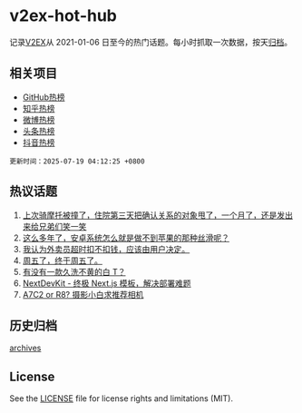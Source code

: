 # v2ex-hot-hub

 记录[V2EX](https://www.v2ex.com/)从 2021-01-06 日至今的热门话题。每小时抓取一次数据，按天[归档](archives)。
 
 ## 相关项目

- [GitHub热榜](https://github.com/lonnyzhang423/github-hot-hub)
- [知乎热榜](https://github.com/lonnyzhang423/zhihu-hot-hub)
- [微博热榜](https://github.com/lonnyzhang423/weibo-hot-hub)
- [头条热榜](https://github.com/lonnyzhang423/toutiao-hot-hub)
- [抖音热榜](https://github.com/lonnyzhang423/douyin-hot-hub)


 `更新时间：2025-07-19 04:12:25 +0800`

## 热议话题

1. [上次骑摩托被撞了，住院第三天把确认关系的对象甩了，一个月了，还是发出来给兄弟们笑一笑](https://www.v2ex.com/t/1145991)
1. [这么多年了，安卓系统怎么就是做不到苹果的那种丝滑呢？](https://www.v2ex.com/t/1146072)
1. [我认为外卖员超时扣不扣钱，应该由用户决定。](https://www.v2ex.com/t/1146002)
1. [周五了，终于周五了。](https://www.v2ex.com/t/1145996)
1. [有没有一款久洗不黄的白 T？](https://www.v2ex.com/t/1145984)
1. [NextDevKit - 终极 Next.js 模板，解决部署难题](https://www.v2ex.com/t/1145981)
1. [A7C2 or R8? 摄影小白求推荐相机](https://www.v2ex.com/t/1145993)

## 历史归档

[archives](archives)

## License

See the [LICENSE](LICENSE) file for license rights and limitations (MIT).
